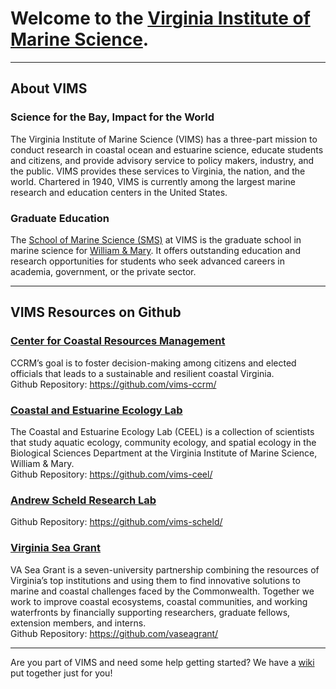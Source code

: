 # Welcome to the [Virginia Institute of Marine Science](https://vims.edu/). 
<hr>

## About VIMS
### Science for the Bay, Impact for the World

The Virginia Institute of Marine Science (VIMS) has a three-part mission to conduct research in coastal ocean and estuarine science, educate students and citizens, and provide advisory service to policy makers, industry, and the public. VIMS provides these services to Virginia, the nation, and the world. Chartered in 1940, VIMS is currently among the largest marine research and education centers in the United States.

### Graduate Education
The [School of Marine Science (SMS)](https://vims.edu/education/graduate/index.php) at VIMS is the graduate school in marine science for [William & Mary](http://www.wm.edu/). It offers outstanding education and research opportunities for students who seek advanced careers in academia, government, or the private sector.
<hr>

## VIMS Resources on Github

### [Center for Coastal Resources Management](https://www.vims.edu/ccrm)
CCRM’s goal is to foster decision-making among citizens and elected officials that leads to a sustainable and resilient coastal Virginia.<BR>
Github Repository: https://github.com/vims-ccrm/


### [Coastal and Estuarine Ecology Lab](https://www.vims.edu/research/units/labgroups/ceel/)
The Coastal and Estuarine Ecology Lab (CEEL) is a collection of scientists that study aquatic ecology, community ecology, and spatial ecology in the Biological Sciences Department at the Virginia Institute of Marine Science, William & Mary. <BR>
Github Repository: https://github.com/vims-ceel/

### [Andrew Scheld Research Lab](https://www.vims.edu/about/directory/faculty/scheld_a.php)
Github Repository: https://github.com/vims-scheld/

### [Virginia Sea Grant](https://www.seagrant.org)
VA Sea Grant is a seven-university partnership combining the resources of Virginia’s top institutions and using them to find innovative solutions to marine and coastal challenges faced by the Commonwealth. Together we work to improve coastal ecosystems, coastal communities, and working waterfronts by financially supporting researchers, graduate fellows, extension members, and interns. <BR>
Github Repository: https://github.com/vaseagrant/

<hr>

Are you part of VIMS and need some help getting started? We have a [wiki](https://github.com/vims-edu/.github/wiki) put together just for you!
